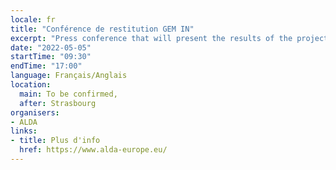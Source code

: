 ```yaml
---
locale: fr
title: "Conférence de restitution GEM IN"
excerpt: "Press conference that will present the results of the project GEMIN."
date: "2022-05-05"
startTime: "09:30"
endTime: "17:00"
language: Français/Anglais
location:
  main: To be confirmed,
  after: Strasbourg
organisers:
- ALDA
links:
- title: Plus d'info
  href: https://www.alda-europe.eu/
---
```

